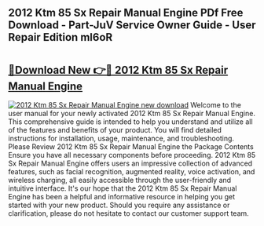 ## 2012 Ktm 85 Sx Repair Manual Engine PDf Free Download - Part-JuV Service Owner Guide - User Repair Edition ml6oR

# <h2><a href="http://bc57512.oget.top/?id=2012+Ktm+85+Sx+Repair+Manual+Engine">🔗Download New 👉🔴 2012 Ktm 85 Sx Repair Manual Engine</a></h2>

[![2012 Ktm 85 Sx Repair Manual Engine new download](https://i.imgur.com/5g1atiW.png)](http://bc57512.oget.top/?id=2012+Ktm+85+Sx+Repair+Manual+Engine)
Welcome to the user manual for your newly activated 2012 Ktm 85 Sx Repair Manual Engine. This comprehensive guide is intended to help you understand and utilize all of the features and benefits of your product. You will find detailed instructions for installation, usage, maintenance, and troubleshooting. Please Review 2012 Ktm 85 Sx Repair Manual Engine the Package Contents Ensure you have all necessary components before proceeding. 2012 Ktm 85 Sx Repair Manual Engine offers users an impressive collection of advanced features, such as facial recognition, augmented reality, voice activation, and wireless charging, all easily accessible through the user-friendly and intuitive interface. It's our hope that the 2012 Ktm 85 Sx Repair Manual Engine has been a helpful and informative resource in helping you get started with your new product. Should you require any assistance or clarification, please do not hesitate to contact our customer support team.
